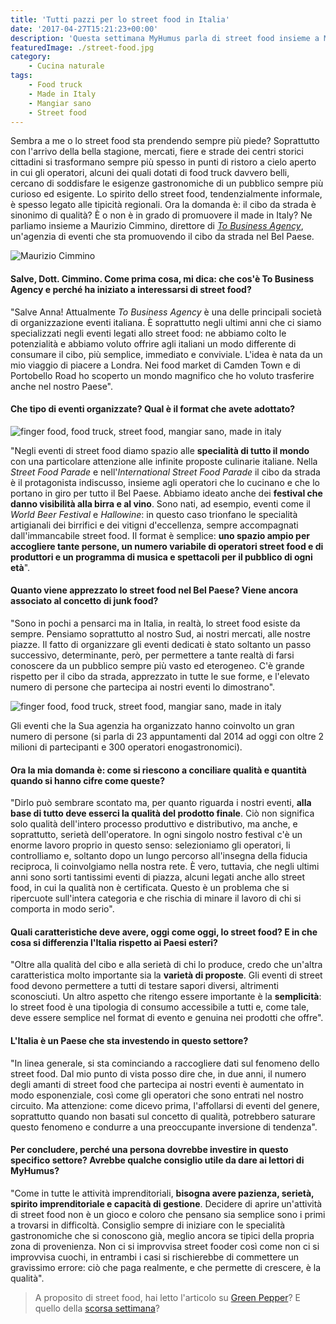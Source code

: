 ```yaml
---
title: 'Tutti pazzi per lo street food in Italia'
date: '2017-04-27T15:21:23+00:00'
description: 'Questa settimana MyHumus parla di street food insieme a Maurizio Cimmino, direttore di To Business Agency.'
featuredImage: ./street-food.jpg
category:
    - Cucina naturale
tags:
    - Food truck
    - Made in Italy
    - Mangiar sano
    - Street food
---
```


Sembra a me o lo street food sta prendendo sempre più piede?
Soprattutto con l'arrivo della bella stagione, mercati, fiere e strade dei centri storici cittadini si trasformano sempre più spesso in punti di ristoro a cielo aperto in cui gli operatori, alcuni dei quali dotati di food truck davvero belli, cercano di soddisfare le esigenze gastronomiche di un pubblico sempre più curioso ed esigente.
Lo spirito dello street food, tendenzialmente informale, è spesso legato alle tipicità regionali. Ora la domanda è: il cibo da strada è sinonimo di qualità? È o non è in grado di promuovere il made in Italy?
Ne parliamo insieme a Maurizio Cimmino, direttore di [*To Business Agency*](http://www.tobusinessagency.it/), un'agenzia di eventi che sta promuovendo il cibo da strada nel Bel Paese.

![Maurizio Cimmino](./maurizio-cimmino.jpg)

#### Salve, Dott. Cimmino. Come prima cosa, mi dica: che cos'è To Business Agency e perché ha iniziato a interessarsi di street food?

"Salve Anna! Attualmente *To Business Agency* è una delle principali società di organizzazione eventi italiana.
È soprattutto negli ultimi anni che ci siamo specializzati negli eventi legati allo street food: ne abbiamo colto le potenzialità e abbiamo voluto offrire agli italiani un modo differente di consumare il cibo, più semplice, immediato e conviviale.
L'idea è nata da un mio viaggio di piacere a Londra. Nei food market di Camden Town e di Portobello Road ho scoperto un mondo magnifico che ho voluto trasferire anche nel nostro Paese".

#### Che tipo di eventi organizzate? Qual è il format che avete adottato?

![finger food, food truck, street food, mangiar sano, made in italy](./cibo-da-strada.jpg)

"Negli eventi di street food diamo spazio alle **specialità di tutto il mondo** con una particolare attenzione alle infinite proposte culinarie italiane.
Nella *Street Food Parade* e nell'*International Street Food Parade* il cibo da strada è il protagonista indiscusso, insieme agli operatori che lo cucinano e che lo portano in giro per tutto il Bel Paese.
Abbiamo ideato anche dei **festival che danno visibilità alla birra e al vino**. Sono nati, ad esempio, eventi come il *World Beer Festival* e *Hallowine*: in questo caso trionfano le specialità artigianali dei birrifici e dei vitigni d'eccellenza, sempre accompagnati dall'immancabile street food.
Il format è semplice: **uno spazio ampio per accogliere tante persone, un numero variabile di operatori street food e di produttori e un programma di musica e spettacoli per il pubblico di ogni età**".

#### Quanto viene apprezzato lo street food nel Bel Paese? Viene ancora associato al concetto di junk food?

"Sono in pochi a pensarci ma in Italia, in realtà, lo street food esiste da sempre. Pensiamo soprattutto al nostro Sud, ai nostri mercati, alle nostre piazze. Il fatto di organizzare gli eventi dedicati è stato soltanto un passo successivo, determinante, però, per permettere a tante realtà di farsi conoscere da un pubblico sempre più vasto ed eterogeneo.
C'è grande rispetto per il cibo da strada, apprezzato in tutte le sue forme, e l'elevato numero di persone che partecipa ai nostri eventi lo dimostrano".

 ![finger food, food truck, street food, mangiar sano, made in italy](./finger-food.jpg)

Gli eventi che la Sua agenzia ha organizzato hanno coinvolto un gran numero di persone (si parla di 23 appuntamenti dal 2014 ad oggi con oltre 2 milioni di partecipanti e 300 operatori enogastronomici).

#### Ora la mia domanda è: come si riescono a conciliare qualità e quantità quando si hanno cifre come queste?

"Dirlo può sembrare scontato ma, per quanto riguarda i nostri eventi, **alla base di tutto deve esserci la qualità del prodotto finale**. Ciò non significa solo qualità dell'intero processo produttivo e distributivo, ma anche, e soprattutto, serietà dell'operatore.
In ogni singolo nostro festival c'è un enorme lavoro proprio in questo senso: selezioniamo gli operatori, li controlliamo e, soltanto dopo un lungo percorso all'insegna della fiducia reciproca, li coinvolgiamo nella nostra rete.
È vero, tuttavia, che negli ultimi anni sono sorti tantissimi eventi di piazza, alcuni legati anche allo street food, in cui la qualità non è certificata.
Questo è un problema che si ripercuote sull'intera categoria e che rischia di minare il lavoro di chi si comporta in modo serio".

#### Quali caratteristiche deve avere, oggi come oggi, lo street food? E in che cosa si differenzia l'Italia rispetto ai Paesi esteri?

"Oltre alla qualità del cibo e alla serietà di chi lo produce, credo che un'altra caratteristica molto importante sia la **varietà di proposte**. Gli eventi di street food devono permettere a tutti di testare sapori diversi, altrimenti sconosciuti.
Un altro aspetto che ritengo essere importante è la **semplicità**: lo street food è una tipologia di consumo accessibile a tutti e, come tale, deve essere semplice nel format di evento e genuina nei prodotti che offre".

#### L'Italia è un Paese che sta investendo in questo settore?

"In linea generale, si sta cominciando a raccogliere dati sul fenomeno dello street food.
Dal mio punto di vista posso dire che, in due anni, il numero degli amanti di street food che partecipa ai nostri eventi è aumentato in modo esponenziale, così come gli operatori che sono entrati nel nostro circuito.
Ma attenzione: come dicevo prima, l'affollarsi di eventi del genere, soprattutto quando non basati sul concetto di qualità, potrebbero saturare questo fenomeno e condurre a una preoccupante inversione di tendenza".

#### Per concludere, perché una persona dovrebbe investire in questo specifico settore? Avrebbe qualche consiglio utile da dare ai lettori di MyHumus?

"Come in tutte le attività imprenditoriali, **bisogna avere pazienza, serietà, spirito imprenditoriale e capacità di gestione**. Decidere di aprire un'attività di street food non è un gioco e coloro che pensano sia semplice sono i primi a trovarsi in difficoltà.
Consiglio sempre di iniziare con le specialità gastronomiche che si conoscono già, meglio ancora se tipici della propria zona di provenienza.
Non ci si improvvisa street fooder così come non ci si improvvisa cuochi, in entrambi i casi si rischierebbe di commettere un gravissimo errore: ciò che paga realmente, e che permette di crescere, è la qualità".

> A proposito di street food, hai letto l'articolo su [Green Pepper](https://myhumus.com/green-pepper-food-truck/)? E quello della [scorsa settimana](https://myhumus.com/stili-alimentari-alimentazione/)?

